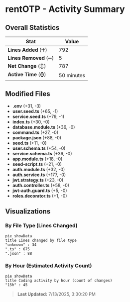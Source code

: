 # rentOTP - Activity Summary 

## Overall Statistics

| Stat                   | Value                                                             |
| ---------------------- | ----------------------------------------------------------------- |
| **Lines Added** (➕)   | 792                                          |
| **Lines Removed** (➖) | 5                                        |
| **Net Change** (↕)    | 787                |
| **Active Time** (⌚)   | 50 minutes |


## Modified Files
- **.env** (+31, -3)
- **user.seed.ts** (+65, -1)
- **service.seed.ts** (+79, -1)
- **index.ts** (+30, -0)
- **database.module.ts** (+36, -0)
- **command.ts** (+27, -0)
- **package.json** (+88, -0)
- **seed.ts** (+11, -0)
- **user.schema.ts** (+54, -0)
- **service.schema.ts** (+36, -0)
- **app.module.ts** (+18, -0)
- **seed-script.ts** (+21, -0)
- **auth.module.ts** (+32, -0)
- **auth.service.ts** (+177, -0)
- **jwt.strategy.ts** (+23, -0)
- **auth.controller.ts** (+58, -0)
- **jwt-auth.guard.ts** (+5, -0)
- **roles.decorator.ts** (+1, -0)

## Visualizations

### By File Type (Lines Changed)

```mermaid
pie showData
title Lines changed by file type
"unknown" : 34
".ts" : 675
".json" : 88
```

### By Hour (Estimated Activity Count)

```mermaid
pie showData
title Coding activity by hour (count of changes)
"15h" : 45
```


> **Last Updated:** 7/13/2025, 3:30:20 PM